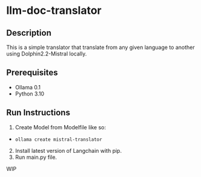 # llm-doc-translator

## Description
This is a simple translator that translate from any given language to another using Dolphin2.2-Mistral locally.

## Prerequisites
* Ollama 0.1
* Python 3.10

## Run Instructions
1. Create Model from Modelfile like so:
* `ollama create mistral-translator`
2. Install latest version of Langchain with pip.
3. Run main.py file.

WIP